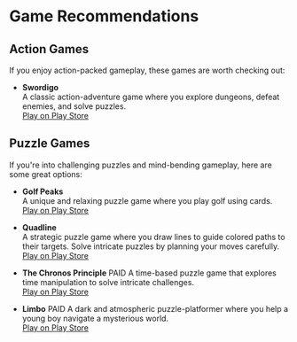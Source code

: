 # Game Recommendations

## Action Games
If you enjoy action-packed gameplay, these games are worth checking out:

- **Swordigo**  
  A classic action-adventure game where you explore dungeons, defeat enemies, and solve puzzles.  
  [Play on Play Store](https://play.google.com/store/search?q=swordigo&c=apps)

## Puzzle Games
If you're into challenging puzzles and mind-bending gameplay, here are some great options:

- **Golf Peaks**  
  A unique and relaxing puzzle game where you play golf using cards.  
  [Play on Play Store](https://play.google.com/store/search?q=golf+peaks&c=apps)

- **Quadline**  
  A strategic puzzle game where you draw lines to guide colored paths to their targets. Solve intricate puzzles by planning your moves carefully.  
  [Play on Play Store](https://play.google.com/store/apps/details?id=com.IvanKovalov.quadline.android)

- **The Chronos Principle**  PAID
  A time-based puzzle game that explores time manipulation to solve intricate challenges.  
  [Play on Play Store](https://play.google.com/store/apps/details?id=com.yudiz.thechronosprinciple)

- **Limbo**  PAID
  A dark and atmospheric puzzle-platformer where you help a young boy navigate a mysterious world.  
  [Play on Play Store](https://play.google.com/store/apps/details?id=com.playdead.limbo.full)
